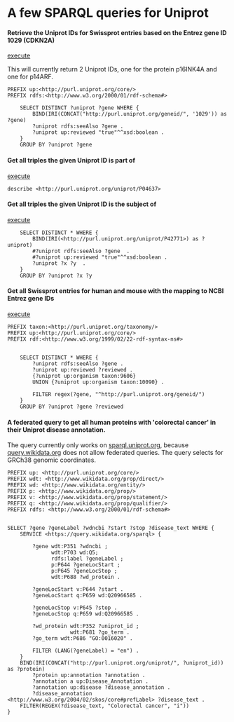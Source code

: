 # A few SPARQL queries for Uniprot

#### Retrieve the Uniprot IDs for Swissprot entries based on the Entrez gene ID 1029 (CDKN2A)
[execute](http://sparql.uniprot.org/sparql/?format=html&query=PREFIX+up%3A%3Chttp%3A%2F%2Fpurl.uniprot.org%2Fcore%2F%3E+%0D%0APREFIX+rdfs%3A%3Chttp%3A%2F%2Fwww.w3.org%2F2000%2F01%2Frdf-schema%23%3E+%0D%0A%0D%0A%0D%0A++++SELECT+DISTINCT+%3Funiprot+%3Fgene+WHERE+{%0D%0A++++++++BIND%28IRI%28CONCAT%28%22http%3A%2F%2Fpurl.uniprot.org%2Fgeneid%2F%22%2C+%271029%27%29%29+as+%3Fgene%29%0D%0A++++++++%3Funiprot+rdfs%3AseeAlso+%3Fgene+.%0D%0A++++++++%3Funiprot+up%3Areviewed+%22true%22^^xsd%3Aboolean+.%0D%0A++++}%0D%0A++++GROUP+BY+%3Funiprot+%3Fgene)

This will currently return 2 Uniprot IDs, one for the protein p16INK4A and one for p14ARF.

```sparql
PREFIX up:<http://purl.uniprot.org/core/> 
PREFIX rdfs:<http://www.w3.org/2000/01/rdf-schema#> 

    SELECT DISTINCT ?uniprot ?gene WHERE {
        BIND(IRI(CONCAT("http://purl.uniprot.org/geneid/", '1029')) as ?gene)
        ?uniprot rdfs:seeAlso ?gene .
        ?uniprot up:reviewed "true"^^xsd:boolean .
    }
    GROUP BY ?uniprot ?gene
```

#### Get all triples the given Uniprot ID is part of
[execute](http://sparql.uniprot.org/sparql/?format=html&query=describe+%3Chttp%3A%2F%2Fpurl.uniprot.org%2Funiprot%2FP04637%3E&format=srj)

```sparql
describe <http://purl.uniprot.org/uniprot/P04637>
```

#### Get all triples the given Uniprot ID is the subject of
[execute](http://sparql.uniprot.org/sparql/?format=html&query=++++SELECT+DISTINCT+*+WHERE+{%0D%0A%09%09BIND%28IRI%28%3Chttp%3A%2F%2Fpurl.uniprot.org%2Funiprot%2FP42771%3E%29+as+%3Funiprot%29%0D%0A++++++++%23%3Funiprot+rdfs%3AseeAlso+%3Fgene++.%0D%0A++++++++%23%3Funiprot+up%3Areviewed+%22true%22^^xsd%3Aboolean+.%0D%0A++++++%09%3Funiprot+%3Fx+%3Fy++.%0D%0A++++}%0D%0A++++GROUP+BY+%3Funiprot+%3Fx+%3Fy)

```sparql
    SELECT DISTINCT * WHERE {
		BIND(IRI(<http://purl.uniprot.org/uniprot/P42771>) as ?uniprot)
        #?uniprot rdfs:seeAlso ?gene  .
        #?uniprot up:reviewed "true"^^xsd:boolean .
      	?uniprot ?x ?y  .
    }
    GROUP BY ?uniprot ?x ?y
```

#### Get all Swissprot entries for human and mouse with the mapping to NCBI Entrez gene IDs
[execute](http://sparql.uniprot.org/sparql/?format=html&query=PREFIX+taxon%3A%3Chttp%3A%2F%2Fpurl.uniprot.org%2Ftaxonomy%2F%3E+%0D%0APREFIX+up%3A%3Chttp%3A%2F%2Fpurl.uniprot.org%2Fcore%2F%3E+%0D%0APREFIX+rdf%3A%3Chttp%3A%2F%2Fwww.w3.org%2F1999%2F02%2F22-rdf-syntax-ns%23%3E+%0D%0A%0D%0A%0D%0A++++SELECT+DISTINCT+*+WHERE+{%0D%0A++++++++%3Funiprot+rdfs%3AseeAlso+%3Fgene+.%0D%0A++++++%09%3Funiprot+up%3Areviewed+%3Freviewed+.%0D%0A++++++%09{%3Funiprot+up%3Aorganism+taxon%3A9606}%0D%0A++++++%09UNION+{%3Funiprot+up%3Aorganism+taxon%3A10090}+.%0D%0A%0D%0A++++++%09FILTER+regex%28%3Fgene%2C+%22^http%3A%2F%2Fpurl.uniprot.org%2Fgeneid%2F%22%29+%0D%0A++++}%0D%0A++++GROUP+BY+%3Funiprot+%3Fgene+%3Freviewed)

```sparql
PREFIX taxon:<http://purl.uniprot.org/taxonomy/> 
PREFIX up:<http://purl.uniprot.org/core/> 
PREFIX rdf:<http://www.w3.org/1999/02/22-rdf-syntax-ns#> 


    SELECT DISTINCT * WHERE {
        ?uniprot rdfs:seeAlso ?gene .
      	?uniprot up:reviewed ?reviewed .
      	{?uniprot up:organism taxon:9606}
      	UNION {?uniprot up:organism taxon:10090} .

      	FILTER regex(?gene, "^http://purl.uniprot.org/geneid/") 
    }
    GROUP BY ?uniprot ?gene ?reviewed
```


#### A federated query to get all human proteins with 'colorectal cancer' in their Uniprot disease annotation.
The query currently only works on [sparql.uniprot.org](sparql.uniprot.org), because [query.wikidata.org](query.wikidata.org]) does not allow federated queries. The query selects for GRCh38 genomic coordinates.

```sparql
PREFIX up: <http://purl.uniprot.org/core/>
PREFIX wdt: <http://www.wikidata.org/prop/direct/>
PREFIX wd: <http://www.wikidata.org/entity/>
PREFIX p: <http://www.wikidata.org/prop/>
PREFIX v: <http://www.wikidata.org/prop/statement/>
PREFIX q: <http://www.wikidata.org/prop/qualifier/>
PREFIX rdfs: <http://www.w3.org/2000/01/rdf-schema#>


SELECT ?gene ?geneLabel ?wdncbi ?start ?stop ?disease_text WHERE {    
    SERVICE <https://query.wikidata.org/sparql> {    

        ?gene wdt:P351 ?wdncbi ;
              wdt:P703 wd:Q5;
              rdfs:label ?geneLabel ;
              p:P644 ?geneLocStart ;
              p:P645 ?geneLocStop ;
              wdt:P688 ?wd_protein .
              
        ?geneLocStart v:P644 ?start .
        ?geneLocStart q:P659 wd:Q20966585 . 
              
        ?geneLocStop v:P645 ?stop .
        ?geneLocStop q:P659 wd:Q20966585 . 
  
        ?wd_protein wdt:P352 ?uniprot_id ;
                    wdt:P681 ?go_term .
        ?go_term wdt:P686 "GO:0016020" .

		FILTER (LANG(?geneLabel) = "en") .
    }
    BIND(IRI(CONCAT("http://purl.uniprot.org/uniprot/", ?uniprot_id)) as ?protein)
        ?protein up:annotation ?annotation .
        ?annotation a up:Disease_Annotation .
        ?annotation up:disease ?disease_annotation .
        ?disease_annotation <http://www.w3.org/2004/02/skos/core#prefLabel> ?disease_text .
    FILTER(REGEX(?disease_text, "Colorectal cancer", "i"))
}
```
